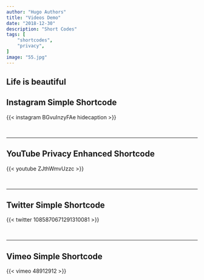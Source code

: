 ```yaml
---
author: "Hugo Authors"
title: "Videos Demo"
date: "2018-12-30"
description: "Short Codes"
tags: [
    "shortcodes",
    "privacy",
]
image: "55.jpg"
---
```


Life is beautiful
---

## Instagram Simple Shortcode

{{< instagram BGvuInzyFAe hidecaption >}}

<br>

---

## YouTube Privacy Enhanced Shortcode

{{< youtube ZJthWmvUzzc >}}

<br>

---

## Twitter Simple Shortcode

{{< twitter 1085870671291310081 >}}

<br>

---

## Vimeo Simple Shortcode

{{< vimeo 48912912 >}}